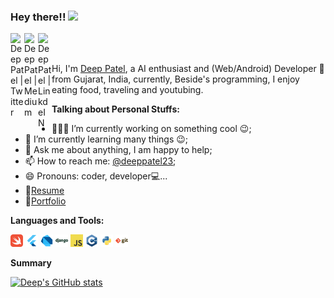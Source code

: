 <!--
### Hi there 👋


**deeppatel23/deeppatel23** is a ✨ _special_ ✨ repository because its `README.md` (this file) appears on your GitHub profile.

Here are some ideas to get you started:

- 🔭 I’m currently working on ...
- 🌱 I’m currently learning ...
- 👯 I’m looking to collaborate on ...
- 🤔 I’m looking for help with ...
- 💬 Ask me about ...
- 📫 How to reach me: ...
- 😄 Pronouns: ...
- ⚡ Fun fact: ...
-->
### Hey there!! <img src="https://media.giphy.com/media/hvRJCLFzcasrR4ia7z/giphy.gif" width="25px">
<a href="https://twitter.com/pateldeep_23">
  <img align="left" alt="Deep Patel | Twitter" width="22px" src="https://cdn.jsdelivr.net/npm/simple-icons@v3/icons/twitter.svg" />
</a>
<a href="https://medium.com/@deeppatel23">
  <img align="left" alt="Deep Patel | Medium" width="22px" src="https://cdn.jsdelivr.net/npm/simple-icons@3.12.2/icons/medium.svg" />
</a>
<a href="https://www.linkedin.com/in/deep-patel-92b95b1a3">
  <img align="left" alt="Deep Patel | LinkdeIN" width="22px" src="https://cdn.jsdelivr.net/npm/simple-icons@v3/icons/linkedin.svg" />
</a><!--
<a href="https://www.instagram.com/oyy_bhatiya/">
  <img align="left" alt="Deep Patel | Instagram" width="22px" src="https://cdn.jsdelivr.net/npm/simple-icons@v3/icons/instagram.svg" />
</a>
<a href="https://www.qwiklabs.com/public_profiles/2e2e4e11-d3d8-47d1-95f6-96292ac78185">
  <img align="left" alt="Deep Patel | Quiklab" width="22px" src="https://cdn.jsdelivr.net/npm/simple-icons@3.12.2/icons/qwiklabs.svg" />
</a>
<a href="https://github.com/deeppatel23">
  <img align="left" alt="Deep Patel | Github" width="22px" src="https://cdn.jsdelivr.net/npm/simple-icons@3.12.2/icons/github.svg" />
</a>-->

<br />
<br />

Hi, I'm [Deep Patel](https://www.linkedin.com/in/deep-patel-92b95b1a3), a AI enthusiast and (Web/Android) Developer 🚀 from Gujarat, India, currently, Beside's programming, I enjoy eating food, traveling and youtubing.

 <!-- <img align="right" alt="GIF" src="https://github.com/abhisheknaiidu/abhisheknaiidu/blob/master/code.gif?raw=true" width="500" height="320" />-->
  
**Talking about Personal Stuffs:**

- 👨🏽‍💻 I’m currently working on something cool :wink:;
- 🌱 I’m currently learning many things 😉; 
- 💬 Ask me about anything, I am happy to help;
- 📫 How to reach me: [@deeppatel23](https://www.linkedin.com/in/deep-patel-92b95b1a3);
- 😄 Pronouns: coder, developer💻... 
- 📝[Resume](https://drive.google.com/file/d/1-yKyxgBB79W4cJb_cb_bSkQ-fnMvnxC4/view?usp=sharing)
- 🔗[Portfolio](https://portfolio-deeppatel23.vercel.app)

**Languages and Tools:**  

<code><img height="20" src="https://raw.githubusercontent.com/github/explore/80688e429a7d4ef2fca1e82350fe8e3517d3494d/topics/swift/swift.png"></code>
<code><img height="20" src="https://raw.githubusercontent.com/github/explore/80688e429a7d4ef2fca1e82350fe8e3517d3494d/topics/flutter/flutter.png"></code>
<code><img height="20" src="https://raw.githubusercontent.com/github/explore/80688e429a7d4ef2fca1e82350fe8e3517d3494d/topics/dart/dart.png"></code>
<code><img height="20" src="https://raw.githubusercontent.com/github/explore/80688e429a7d4ef2fca1e82350fe8e3517d3494d/topics/django/django.png"></code>
<code><img height="20" src="https://raw.githubusercontent.com/github/explore/80688e429a7d4ef2fca1e82350fe8e3517d3494d/topics/javascript/javascript.png"></code>
<code><img height="20" src="https://raw.githubusercontent.com/github/explore/80688e429a7d4ef2fca1e82350fe8e3517d3494d/topics/cpp/cpp.png"></code>
<code><img height="20" src="https://raw.githubusercontent.com/github/explore/80688e429a7d4ef2fca1e82350fe8e3517d3494d/topics/python/python.png"></code>
<code><img height="20" src="https://raw.githubusercontent.com/github/explore/80688e429a7d4ef2fca1e82350fe8e3517d3494d/topics/git/git.png"></code>


<!--<details>-->

**Summary**

[![Deep's GitHub stats](https://github-readme-stats.vercel.app/api?username=deeppatel23&count_private=true&show_icons=true&theme=react)](https://github.com/deeppatel23/github-readme-stats)

<!--</details>-->
